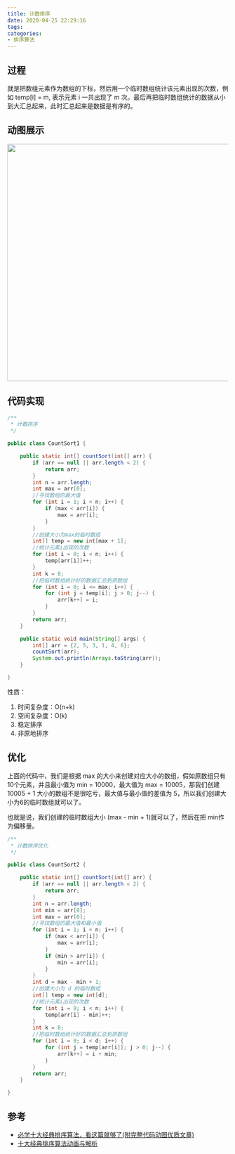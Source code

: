 ```yaml
---
title: 计数排序
date: 2020-04-25 22:29:16
tags:
categories:
- 排序算法
---
```


## 过程

就是把数组元素作为数组的下标，然后用一个临时数组统计该元素出现的次数，例如 temp[i] = m, 表示元素 i 一共出现了 m 次。最后再把临时数组统计的数据从小到大汇总起来，此时汇总起来是数据是有序的。

## 动图展示

<img src="http://file.elecfans.com/web1/M00/85/7A/o4YBAFxzQyeAbHWCAA0hcYVhI9k813.gif" width="540px"/>

## 代码实现

```java
/**
 * 计数排序
 */

public class CountSort1 {

    public static int[] countSort(int[] arr) {
        if (arr == null || arr.length < 2) {
            return arr;
        }
        int n = arr.length;
        int max = arr[0];
        //寻找数组的最大值
        for (int i = 1; i < n; i++) {
            if (max < arr[i]) {
                max = arr[i];
            }
        }
        //创建大小为max的临时数组
        int[] temp = new int[max + 1];
        //统计元素i出现的次数
        for (int i = 0; i < n; i++) {
            temp[arr[i]]++;
        }
        int k = 0;
        //把临时数组统计好的数据汇总到原数组
        for (int i = 0; i <= max; i++) {
            for (int j = temp[i]; j > 0; j--) {
                arr[k++] = i;
            }
        }
        return arr;
    }

    public static void main(String[] args) {
        int[] arr = {2, 5, 3, 1, 4, 6};
        countSort(arr);
        System.out.println(Arrays.toString(arr));
    }

}
```

性质：

1. 时间复杂度：O(n+k)
2. 空间复杂度：O(k)
3. 稳定排序
4. 非原地排序

## 优化

上面的代码中，我们是根据 max 的大小来创建对应大小的数组，假如原数组只有10个元素，并且最小值为 min = 10000，最大值为 max = 10005，那我们创建 10005 + 1 大小的数组不是很吃亏，最大值与最小值的差值为 5，所以我们创建大小为6的临时数组就可以了。

也就是说，我们创建的临时数组大小 (max - min + 1)就可以了，然后在把 min作为偏移量。

```java
/**
 * 计数排序优化
 */

public class CountSort2 {

    public static int[] countSort(int[] arr) {
        if (arr == null || arr.length < 2) {
            return arr;
        }
        int n = arr.length;
        int min = arr[0];
        int max = arr[0];
        //寻找数组的最大值和最小值
        for (int i = 1; i < n; i++) {
            if (max < arr[i]) {
                max = arr[i];
            }
            if (min > arr[i]) {
                min = arr[i];
            }
        }
        int d = max - min + 1;
        //创建大小为 d 的临时数组
        int[] temp = new int[d];
        //统计元素i出现的次数
        for (int i = 0; i < n; i++) {
            temp[arr[i] - min]++;
        }
        int k = 0;
        //把临时数组统计好的数据汇总到原数组
        for (int i = 0; i < d; i++) {
            for (int j = temp[arr[i]]; j > 0; j--) {
                arr[k++] = i + min;
            }
        }
        return arr;
    }

}
```

## 参考

+ [必学十大经典排序算法，看这篇就够了(附完整代码动图优质文章)](https://zhuanlan.zhihu.com/p/57088609)
+ [十大经典排序算法动画与解析](http://www.elecfans.com/d/874748.html)